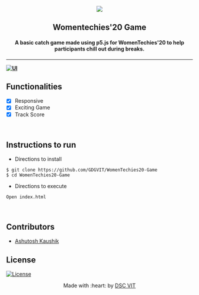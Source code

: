 <p align="center">
<a href="https://dscvit.com">
	<img src="https://user-images.githubusercontent.com/30529572/72455010-fb38d400-37e7-11ea-9c1e-8cdeb5f5906e.png" />
</a>
	<h2 align="center"> Womentechies'20 Game </h2>
	<h4 align="center"> A basic catch game made using p5.js for WomenTechies'20 to help participants chill out during breaks. <h4>
</p>

---
[![UI ](https://img.shields.io/badge/User%20Interface-Link%20to%20UI-orange?style=flat-square&logo=appveyor)](https://playcollect.dscvit.com)


## Functionalities
- [x]  Responsive
- [x]  Exciting Game
- [x]  Track Score

<br>


## Instructions to run
* Directions to install
```
$ git clone https://github.com/GDGVIT/WomenTechies20-Game
$ cd WomenTechies20-Game
```

* Directions to execute
```
Open index.html
```

<br>

## Contributors

* [Ashutosh Kaushik](https://github.com/AshDarkfold)


## License

[![License](http://img.shields.io/:license-mit-blue.svg?style=flat-square)](http://badges.mit-license.org)

<p align="center">
	Made with :heart: by <a href="https://dscvit.com">DSC VIT</a>
</p>

